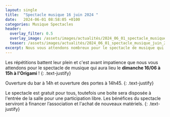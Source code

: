 ```yaml
---
layout: single
title:  "Spectacle musique 16 juin 2024 "
date:   2024-06-01 08:58:05 +0100
categories: Musique Spectacles
header:
  overlay_filter: 0.5
  overlay_image: /assets/images/actualités/2024_06_01_spectacle_musique_juin_2024/origami.jpg
  teaser: /assets/images/actualités/2024_06_01_spectacle_musique_juin_2024/origami.jpg
excerpt: Nous vous attendons nombreux pour le spectacle de musique qui aura lieu le **dimanche 16/06 à 15h à l'Origami**.
---
```

Les répétitions battent leur plein et c'est avant impatience que nous vous attendons pour le spectacle de musique qui aura lieu le **dimanche 16/06 à 15h à l'Origami** !
{: .text-justify}

Ouverture du bar à 14h et ouverture des portes à 14h45.
{: .text-justify}

Le spectacle est gratuit pour tous, toutefois une boite sera disposée à l'entrée de la salle pour une participation libre.
Les bénéfices du spectacle serviront à financer l’association et l'achat de nouveaux matériels.
{: .text-justify}
